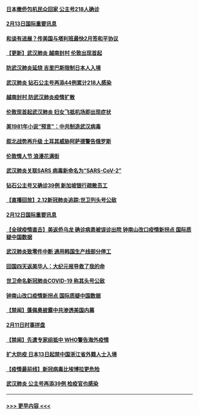 #### [日本撤侨包机民众回家 公主号218人确诊](../pages/prog202/a102776346.md?t=02131933) 
#### [2月13日国际重要讯息](../pages/prog202/a102776339.md?t=02131933) 
#### [和谈有进展？传美国与塔利班最快2月签和平协议](../pages/prog202/a102776291.md?t=02131933) 
#### [【更新】武汉肺炎 越南封村 伦敦出现首起](../pages/prog202/a102770740.md?t=02131933) 
#### [防武汉肺炎延烧 吉里巴斯限制日本人入境](../pages/prog202/a102776276.md?t=02131933) 
#### [武汉肺炎 钻石公主号再添44例累计218人感染](../pages/prog202/a102776089.md?t=02131933) 
#### [越南封村 防武汉肺炎疫情扩散](../pages/prog202/a102776214.md?t=02131933) 
#### [伦敦现首起武汉肺炎 妇女飞抵机场即出现症状](../pages/prog202/a102776031.md?t=02131933) 
#### [美1981年小说“预言”：中共制造武汉病毒](../pages/prog202/a102775980.md?t=02131933) 
#### [叙北战势再升级 土耳其威胁阿萨德警告俄罗斯](../pages/prog202/a102775904.md?t=02131933) 
#### [伦敦情人节 浪漫花满街](../pages/prog202/a102775786.md?t=02131933) 
#### [武汉肺炎关联SARS 病毒新命名为“SARS-CoV-2”](../pages/prog202/a102775719.md?t=02131933) 
#### [钻石公主号又确诊39例 新加坡银行疏散员工](../pages/prog202/a102775691.md?t=02131933) 
#### [【直播回放】2.12新冠肺炎追踪:世卫列头号公敌](../pages/prog202/a102775541.md?t=02131933) 
#### [2月12日国际重要讯息](../pages/prog202/a102775437.md?t=02131933) 
#### [【全球疫情直击】美返侨乌龙 确诊病患被误诊出院 钟南山改口疫情新拐点 国际质疑中国数据](../pages/prog202/a102775378.md?t=02131933) 
#### [武汉肺炎致零件中断 通用韩国生产线部分停工](../pages/prog202/a102775365.md?t=02131933) 
#### [回国四天返美华人：大纪元报导救了我的命](../pages/prog202/a102775342.md?t=02131933) 
#### [世卫命名新冠肺炎COVID-19 称其头号公敌](../pages/prog202/a102775196.md?t=02131933) 
#### [钟南山改口疫情新拐点 国际质疑中国数据](../pages/prog202/a102775178.md?t=02131933) 
#### [【禁闻】蓬佩奥披露中共渗透美国内幕](../pages/prog202/a102775129.md?t=02131933) 
#### [2月11日时事拼盘](../pages/prog202/a102775140.md?t=02131933) 
#### [【禁闻】先遣专家组抵中 WHO警告海外疫情](../pages/prog202/a102775112.md?t=02131933) 
#### [扩大防疫 日本13日起禁中国浙江省外籍人士入境](../pages/prog202/a102775051.md?t=02131933) 
#### [【疫情最前线】新冠病毒比埃博拉更危险](../pages/prog202/a102775043.md?t=02131933) 
#### [武汉肺炎 公主号再添39例 检疫官也感染](../pages/prog202/a102775031.md?t=02131933) 

----
#### [ >>> 更早内容 <<< ](../indexes/prog202-earlier.md)
